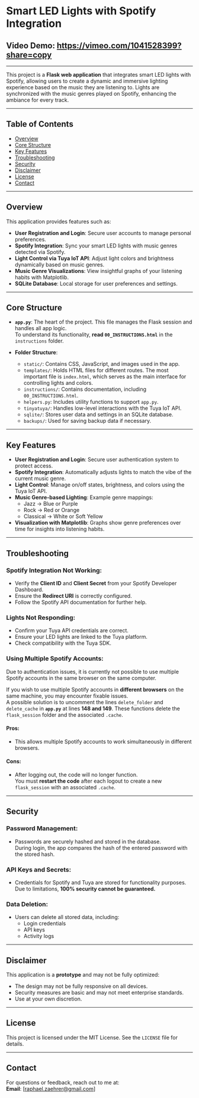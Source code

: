 # Smart LED Lights with Spotify Integration

## Video Demo: https://vimeo.com/1041528399?share=copy

--- 

This project is a **Flask web application** that integrates smart LED lights with Spotify, allowing users to create a dynamic and immersive lighting experience based on the music they are listening to. Lights are synchronized with the music genres played on Spotify, enhancing the ambiance for every track.

---

## Table of Contents
- [Overview](#overview)
- [Core Structure](#core-structure)
- [Key Features](#key-features)
- [Troubleshooting](#troubleshooting)
- [Security](#security)
- [Disclaimer](#disclaimer)
- [License](#license)
- [Contact](#contact)

---

## Overview
This application provides features such as:
- **User Registration and Login**: Secure user accounts to manage personal preferences.
- **Spotify Integration**: Sync your smart LED lights with music genres detected via Spotify.
- **Light Control via Tuya IoT API**: Adjust light colors and brightness dynamically based on music genres.
- **Music Genre Visualizations**: View insightful graphs of your listening habits with Matplotlib.
- **SQLite Database**: Local storage for user preferences and settings.

---

## Core Structure
- **`app.py`**: The heart of the project. This file manages the Flask session and handles all app logic.  
   To understand its functionality, **read `00_INSTRUCTIONS.html`** in the `instructions` folder.
  
- **Folder Structure**:
  - `static/`: Contains CSS, JavaScript, and images used in the app.
  - `templates/`: Holds HTML files for different routes. The most important file is `index.html`, which serves as the main interface for controlling lights and colors.
  - `instructions/`: Contains documentation, including `00_INSTRUCTIONS.html`.
  - `helpers.py`: Includes utility functions to support `app.py`.
  - `tinyatuya/`: Handles low-level interactions with the Tuya IoT API.
  - `sqlite/`: Stores user data and settings in an SQLite database.
  - `backups/`: Used for saving backup data if necessary.

---

## Key Features
- **User Registration and Login**: Secure user authentication system to protect access.
- **Spotify Integration**: Automatically adjusts lights to match the vibe of the current music genre.
- **Light Control**: Manage on/off states, brightness, and colors using the Tuya IoT API.
- **Music Genre-based Lighting**: Example genre mappings:
  - Jazz → Blue or Purple
  - Rock → Red or Orange
  - Classical → White or Soft Yellow
- **Visualization with Matplotlib**: Graphs show genre preferences over time for insights into listening habits.

---

## Troubleshooting
### Spotify Integration Not Working:
- Verify the **Client ID** and **Client Secret** from your Spotify Developer Dashboard.
- Ensure the **Redirect URI** is correctly configured.
- Follow the Spotify API documentation for further help.

### Lights Not Responding:
- Confirm your Tuya API credentials are correct.
- Ensure your LED lights are linked to the Tuya platform.
- Check compatibility with the Tuya SDK.

### Using Multiple Spotify Accounts:
Due to authentication issues, it is currently not possible to use multiple Spotify accounts in the same browser on the same computer.

If you wish to use multiple Spotify accounts in **different browsers** on the same machine, you may encounter fixable issues.  
A possible solution is to uncomment the lines `delete_folder` and `delete_cache` in **`app.py`** at lines **148 and 149**. These functions delete the `flask_session` folder and the associated `.cache`.  

#### Pros:
- This allows multiple Spotify accounts to work simultaneously in different browsers.

#### Cons:
- After logging out, the code will no longer function.  
  You must **restart the code** after each logout to create a new `flask_session` with an associated `.cache`.

---

## Security
### Password Management:
- Passwords are securely hashed and stored in the database.  
  During login, the app compares the hash of the entered password with the stored hash.

### API Keys and Secrets:
- Credentials for Spotify and Tuya are stored for functionality purposes. Due to limitations, **100% security cannot be guaranteed.**

### Data Deletion:
- Users can delete all stored data, including:
  - Login credentials
  - API keys
  - Activity logs

---

## Disclaimer
This application is a **prototype** and may not be fully optimized:
- The design may not be fully responsive on all devices.
- Security measures are basic and may not meet enterprise standards.
- Use at your own discretion.

---

## License
This project is licensed under the MIT License. See the `LICENSE` file for details.

---

## Contact
For questions or feedback, reach out to me at:  
**Email**: [raphael.zaehrer@gmail.com]  
